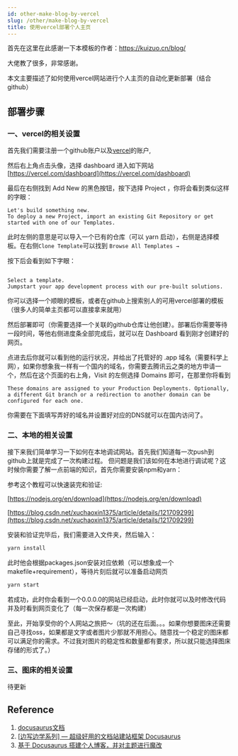 ```yaml
---
id: other-make-blog-by-vercel
slug: /other/make-blog-by-vercel
title: 使用vercel部署个人主页
---
```


首先在这里在此感谢一下本模板的作者：<https://kuizuo.cn/blog/>

大佬教了很多，非常感谢。

本文主要描述了如何使用vercel网站进行个人主页的自动化更新部署（结合github）

## 部署步骤

### 一、vercel的相关设置

首先我们需要注册一个github账户以及[vercel](https://vercel.com/)的账户,

然后右上角点击头像，选择 dashboard 进入如下网站[https://vercel.com/dashboard](https://vercel.com/dashboard)

最后在右侧找到 Add New 的黑色按钮，按下选择 Project ，你将会看到类似这样的字眼：

```
Let's build something new.
To deploy a new Project, import an existing Git Repository or get started with one of our Templates.
```

此时左侧的意思是可以导入一个已有的仓库（可以 yarn 启动），右侧是选择模板。在右侧`Clone Template`可以找到 `Browse All Templates →`

按下后会看到如下字眼：

```

Select a template.
Jumpstart your app development process with our pre-built solutions.
```

你可以选择一个顺眼的模板，或者在github上搜索别人的可用vercel部署的模板（很多人的简单主页都可以直接拿来就用）

然后部署即可（你需要选择一个关联的github仓库让他创建）。部署后你需要等待一段时间，等他右侧进度条全部完成后，就可以在 Dashboard 看到刚才创建好的网页。

点进去后你就可以看到他的运行状况，并给出了托管好的 .app 域名（需要科学上网），如果你想象我一样有一个国内的域名，你需要去腾讯云之类的地方申请一个，然后在这个页面的右上角，Visit 的左侧选择 Domains 即可，在那里你将看到

```
These domains are assigned to your Production Deployments. Optionally, a different Git branch or a redirection to another domain can be configured for each one.
```

你需要在下面填写弄好的域名并设置好对应的DNS就可以在国内访问了。

### 二、本地的相关设置

接下来我们简单学习一下如何在本地调试网站。首先我们知道每一次push到github上就是完成了一次构建过程。
但问题是我们该如何在本地进行调试呢？这时候你需要了解一点前端的知识，首先你需要安装npm和yarn：

参考这个教程可以快速装完和验证:

[https://nodejs.org/en/download](https://nodejs.org/en/download)

[https://blog.csdn.net/xuchaoxin1375/article/details/121709299](https://blog.csdn.net/xuchaoxin1375/article/details/121709299)

安装和验证完毕后，我们需要进入文件夹，然后输入：

```bash
yarn install
```

此时他会根据packages.json安装对应依赖（可以想象成一个makefile+requirement），等待片刻后就可以准备启动网页

```bash
yarn start
```

若成功，此时你会看到一个0.0.0.0的网站已经启动，此时你就可以及时修改代码并及时看到网页变化了（每一次保存都是一次构建）

至此，开始享受你的个人网站之旅把～（坑的还在后面。。。如果你想要图床还需要自己寻找oss，如果都是文字或者图片少那就不用担心。随意找一个稳定的图床都可以满足你的需求。不过我对图片的稳定性和数量都有要求，所以就只能选择图床存储的形式了。）

### 三、图床的相关设置

待更新

## Reference

1. [docusaurus文档](https://www.docusaurus.cn/docs)
2. [\[边写边学系列\] — 超级好用的文档站建站框架 Docusaurus](https://www.zhihu.com/tardis/bd/art/404929066?source_id=1001)
3. [基于 Docusaurus 搭建个人博客，并对主题进行魔改](https://zhuanlan.zhihu.com/p/608149508)
